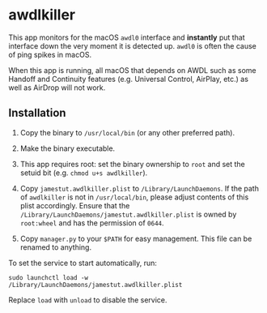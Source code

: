 # awdlkiller

This app monitors for the macOS `awdl0` interface and **instantly** put that interface down the very moment it is detected up. `awdl0` is often the cause of ping spikes in macOS.

When this app is running, all macOS that depends on AWDL such as some Handoff and Continuity features (e.g. Universal Control, AirPlay, etc.) as well as AirDrop will not work.

## Installation

1. Copy the binary to `/usr/local/bin` (or any other preferred path).

2. Make the binary executable.

3. This app requires root: set the binary ownership to `root` and set the setuid bit (e.g. `chmod u+s awdlkiller`).

4. Copy `jamestut.awdlkiller.plist` to `/Library/LaunchDaemons`. If the path of `awdlkiller` is not in `/usr/local/bin`, please adjust contents of this plist accordingly. Ensure that the `/Library/LaunchDaemons/jamestut.awdlkiller.plist` is owned by `root:wheel` and has the permission of `0644`.

5. Copy `manager.py` to your `$PATH` for easy management. This file can be renamed to anything.

To set the service to start automatically, run:

```
sudo launchctl load -w /Library/LaunchDaemons/jamestut.awdlkiller.plist
```

Replace `load` with `unload` to disable the service.
